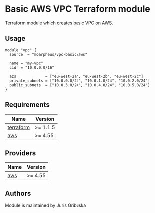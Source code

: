 # Basic AWS VPC Terraform module

Terraform module which creates basic VPC on AWS.

## Usage

```hcl
module "vpc" {
  source  = "moarpheus/vpc-basic/aws"

  name = "my-vpc"
  cidr = "10.0.0.0/16"

  azs             = ["eu-west-2a", "eu-west-2b", "eu-west-2c"]
  private_subnets = ["10.0.0.0/24", "10.0.1.0/24", "10.0.2.0/24"]
  public_subnets  = ["10.0.3.0/24", "10.0.4.0/24", "10.0.5.0/24"]
}
```

## Requirements

| Name | Version |
|------|---------|
| <a name="requirement_terraform"></a> [terraform](#requirement\_terraform) | >= 1.1.5 |
| <a name="requirement_aws"></a> [aws](#requirement\_aws) | >= 4.55 |

## Providers

| Name | Version |
|------|---------|
| <a name="provider_aws"></a> [aws](#provider\_aws) | >= 4.55 |

## Authors

Module is maintained by Juris Gribuska
